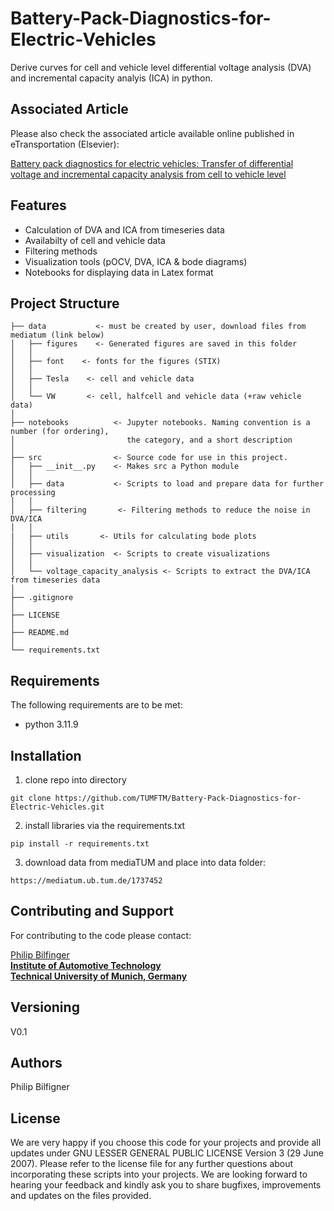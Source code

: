 # Battery-Pack-Diagnostics-for-Electric-Vehicles

Derive curves for cell and vehicle level differential voltage analysis (DVA) and incremental capacity analyis (ICA) in python.

## Associated Article
Please also check the associated article available online published in eTransportation (Elsevier):

[Battery pack diagnostics for electric vehicles: Transfer of differential voltage and incremental capacity analysis from cell to vehicle level](https://www.sciencedirect.com/science/article/pii/S2590116824000468)
 
## Features
* Calculation of DVA and ICA from timeseries data
* Availabilty of cell and vehicle data
* Filtering methods
* Visualization tools (pOCV, DVA, ICA & bode diagrams)
* Notebooks for displaying data in Latex format

## Project Structure
    ├── data           <- must be created by user, download files from mediatum (link below)
    │   ├── figures    <- Generated figures are saved in this folder
    │   │
    │   ├── font    <- fonts for the figures (STIX)
    │   │
    │   ├── Tesla    <- cell and vehicle data
    │   │
    │   └── VW       <- cell, halfcell and vehicle data (+raw vehicle data)
    │
    ├── notebooks          <- Jupyter notebooks. Naming convention is a number (for ordering),
    │                         the category, and a short description 
    │
    ├── src                <- Source code for use in this project.
    │   ├── __init__.py    <- Makes src a Python module
    │   │
    │   ├── data           <- Scripts to load and prepare data for further processing
    │   │   
    │   ├── filtering       <- Filtering methods to reduce the noise in DVA/ICA
    │   │
    |   ├── utils       <- Utils for calculating bode plots
    │   │
    │   ├── visualization  <- Scripts to create visualizations
    │   │    
    │   └── voltage_capacity_analysis <- Scripts to extract the DVA/ICA from timeseries data
    │
    ├── .gitignore
    │
    ├── LICENSE
    │
    ├── README.md
    │	
    └── requirements.txt

## Requirements

The following requirements are to be met:
* python 3.11.9


## Installation

1. clone repo into directory
```console
git clone https://github.com/TUMFTM/Battery-Pack-Diagnostics-for-Electric-Vehicles.git
```  
2. install libraries via the requirements.txt
```console
pip install -r requirements.txt
```  
3. download data from mediaTUM and place into data folder:
```url
https://mediatum.ub.tum.de/1737452
```

## Contributing and Support

For contributing to the code please contact:  

[Philip Bilfinger](mailto:philip.bilfinger@tum.de)<br/>
**[Institute of Automotive Technology](https://www.mos.ed.tum.de/en/ftm/home/)**<br/>
**[Technical University of Munich, Germany](https://www.tum.de/en/)**

## Versioning

V0.1 

## Authors

Philip Bilfigner

## License
 
We are very happy if you choose this code for your projects and provide all updates under GNU LESSER GENERAL PUBLIC LICENSE Version 3 (29 June 2007). Please refer to the license file for any further questions about incorporating these scripts into your projects.
We are looking forward to hearing your feedback and kindly ask you to share bugfixes, improvements and updates on the files provided.
